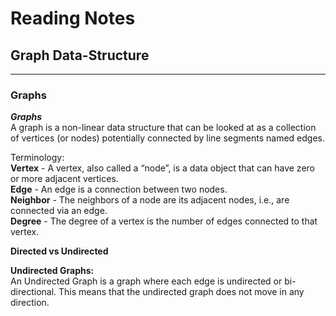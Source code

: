 # Reading Notes

## Graph Data-Structure
-- -
### Graphs

_**Graphs**_  
A graph is a non-linear data structure that can be looked at as a collection of vertices (or nodes) potentially connected by line segments named edges.  

Terminology:  
**Vertex** - A vertex, also called a “node”, is a data object that can have zero or more adjacent vertices.  
**Edge** - An edge is a connection between two nodes.  
**Neighbor** - The neighbors of a node are its adjacent nodes, i.e., are connected via an edge.  
**Degree** - The degree of a vertex is the number of edges connected to that vertex.  

**Directed vs Undirected**  

**Undirected Graphs:**  
An Undirected Graph is a graph where each edge is undirected or bi-directional. This means that the undirected graph does not move in any direction.  

